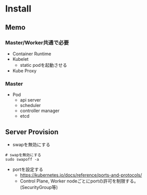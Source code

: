 # Install

## Memo

### Master/Worker共通で必要

* Container Runtime
* Kubelet
  * static podを起動させる
* Kube Proxy

### Master

* Pod
  * api server
  * scheduler
  * controller manager
  * etcd


## Server Provision

* swapを無効にする
 
```text
# swapを無効にする
sudo swapoff -a
```

* portを設定する
  * https://kubernetes.io/docs/reference/ports-and-protocols/
  * Control Plane, Worker nodeごとにportの許可を制限する。(SecurityGroup等)
